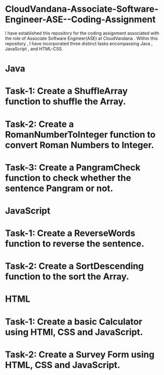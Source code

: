 # CloudVandana-Associate-Software-Engineer-ASE--Coding-Assignment
I have established this repository for the coding assignment associated with the role of Associate Software Engineer(ASE) at CloudVandana . Within this repository , I have incorporated three distinct tasks encompassing Java , JavaScript , and HTML-CSS.

# Java

# Task-1: Create a ShuffleArray function to shuffle the Array.
# Task-2: Create a RomanNumberToInteger function to convert Roman Numbers to Integer.
# Task-3: Create a PangramCheck function to check whether the sentence Pangram or not.
                                  
# JavaScript

# Task-1: Create a ReverseWords function to reverse the sentence.
# Task-2: Create a SortDescending function to the sort the Array.

# HTML

# Task-1: Create a basic Calculator using HTMl, CSS and JavaScript.
# Task-2: Create a Survey Form using HTML, CSS and JavaScript.
